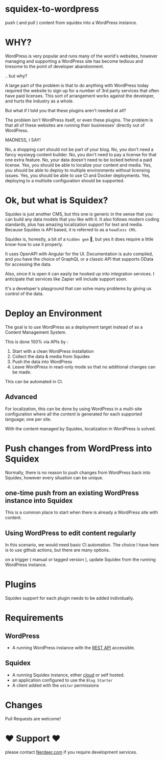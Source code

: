 # squidex-to-wordpress #

push ( and pull ) content from squidex into a WordPress instance.

# WHY? #

WordPress is very popular and runs many of the world's websites, however managing and supporting a WordPress site has 
become tedious and tiresome to the point of developer abandonment. 

.. but why?

A large part of the problem is that to do anything with WordPress today required the website to sign up for a number of 3rd party services that often have paid licenses. This sort of arrangement works against the developer, and hurts the industry as a whole.

But what if I told you that these plugins aren't needed at all? 

The problem isn't WordPress itself, or even these plugins. The problem is that all of these websites are running their businesses' directly out of WordPress.

MADNESS, I SAY!

No, a shopping cart should not be part of your blog.
No, you don't need a fancy wysiwyg content builder.
No, you don't need to pay a license for that one extra feature.
No, your data doesn't need to be locked behind a paid license.
Yes, you should be able to localize your content and media.
Yes, you should be able to deploy to multiple environments without licensing issues.
Yes, you should be able to use CI and Docker deployments.
Yes, deploying to a multisite configuration should be supported.


# Ok, but what is Squidex? #

Squidex is just another CMS, but this one is generic in the sense that you can build any data models that you like with it.
It also follows modern coding standards, plus has amazing localization support for text and media.
Because Squidex is API based, it is referred to as a `headless CMS`.

Squidex is, honestly, a bit of a `hidden gem` :gem:, but yes it does require a little know-how to use it properly.

It uses OpenAPI with Angular for the UI. Documentation is auto compiled, and you have the choice of GraphQL or a classic API that supports OData for accessing the data.

Also, since it is open it can easily be hooked up into integration services. I anticipate that services like Zapier will include support soon.

It's a developer's playground that can solve many problems by giving us control of the data.


# Deploy an Environment #

The goal is to use WordPress as a deployment target instead of as a Content Management System.

This is done 100% via APIs by :

1) Start with a clean WordPress installation 
2) Collect the data & media from Squidex 
3) Push the data into WordPress
4) Leave WordPress in read-only mode so that no additional changes can be made.

This can be automated in CI.

## Advanced ##

For localization, this can be done by using WordPress in a multi-site configuration where all the content is generated for each supported language; one per site.

With the content managed by Squidex, localization in WordPress is solved.

# Push changes from WordPress into Squidex #

Normally, there is no reason to push changes from WordPress back into Squidex, however every situation can be unique.

## one-time push from an existing WordPress instance into Squidex ##

This is a common place to start when there is already a WordPress site with content.

## Using WordPress to edit content regularly ##

In this scenario, we would need basic CI automation. 
The choice I have here is to use github actions, but there are many options.

on a trigger ( manual or tagged version ), update Squidex from the running WordPress instance.

# Plugins #

Squidex support for each plugin needs to be added individually. 

# Requirements #

## WordPress ##

* A running WordPress instance with the [REST API](https://developer.wordpress.org/plugins/rest-api-overview/) accessible.

## Squidex ##

* A running Squidex instance, either [cloud](https://squidex.io) or self hosted.
* an application configured to use the `Blog Starter`
* A client added with the `editor` permissions

# Changes #

Pull Requests are welcome!

# :heart: Support :heart: #

please contact [Nerdeer.com](https://www.nerdeer.com) if you require development services.
